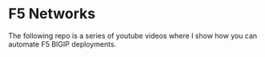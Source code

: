 # F5 Networks
The following repo is a series of youtube videos where I show how you can automate F5 BIGIP deployments.